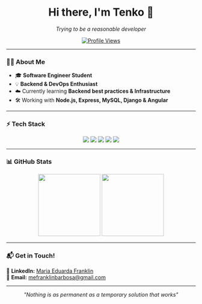 <h1 align="center">Hi there, I'm Tenko 👋</h1>

<p align="center">
  <i>Trying to be a reasonable developer</i>
</p>

<p align="center">
  <a href="https://github.com/Tenko404">
    <img src="https://komarev.com/ghpvc/?username=seuusuario&label=Profile%20Views&color=blue&style=flat" alt="Profile Views" />
  </a>
</p>

---

### 👩‍💻 About Me
- 🎓 **Software Engineer Student**  
- 💡 **Backend & DevOps Enthusiast**  
- ☁️ Currently learning **Backend best practices & Infrastructure**  
- 🛠️ Working with **Node.js, Express, MySQL, Django & Angular**  

---

### ⚡ Tech Stack
<p align="center">
  <img src="https://img.shields.io/badge/Node.js-43853D?style=for-the-badge&logo=node.js&logoColor=white" />
  <img src="https://img.shields.io/badge/Express.js-000000?style=for-the-badge&logo=express&logoColor=white" />
  <img src="https://img.shields.io/badge/MySQL-4479A1?style=for-the-badge&logo=mysql&logoColor=white" />
  <img src="https://img.shields.io/badge/Python-3776AB?style=for-the-badge&logo=python&logoColor=white" />
  <img src="https://img.shields.io/badge/Git-F05032?style=for-the-badge&logo=git&logoColor=white" />
</p>

---

### 📊 GitHub Stats
<p align="center">
  <img src="https://github-readme-stats.vercel.app/api?username=Tenko404&show_icons=true&theme=radical" height="165" />
  <img src="https://github-readme-stats.vercel.app/api/top-langs/?username=Tenko404&layout=compact&theme=radical" height="165" />
</p>

---

### 📬 Get in Touch!
💼 **LinkedIn:** [Maria Eduarda Franklin](https://www.linkedin.com/in/maria-eduarda-franklin-barbosa/)  
📧 **Email:** mefranklinbarbosa@gmail.com

---

<p align="center">
  <i>"Nothing is as permanent as a temporary solution that works"</i>
</p>
